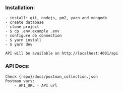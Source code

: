 ### Installation:

    - install: git, nodejs, pm2, yarn and mongodb
    - create database
    - clone project
    - $ cp .env.example .env
    - configure db connection
    - $ yarn install
    - $ yarn dev

    API will be available on http://localhost:4001/api

### API Docs:
    Check {repo}/docs/postman_collection.json
    Postman vars:
        - API_URL - API url